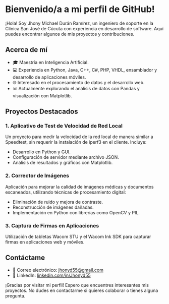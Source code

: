 # Bienvenido/a a mi perfil de GitHub!

¡Hola! Soy Jhony Michael Durán Ramírez, un ingeniero de soporte en la Clínica San José de Cúcuta con experiencia en desarrollo de software. Aquí puedes encontrar algunos de mis proyectos y contribuciones.

## Acerca de mí

- 🎓 Maestría en Inteligencia Artificial.
- 💻 Experiencia en Python, Java, C++, C#, PHP, VHDL, ensamblador y desarrollo de aplicaciones móviles.
- 🌐 Interesado en el procesamiento de datos y el desarrollo web.
- 📊 Actualmente explorando el análisis de datos con Pandas y visualización con Matplotlib.

## Proyectos Destacados

### 1. Aplicativo de Test de Velocidad de Red Local
Un proyecto para medir la velocidad de la red local de manera similar a Speedtest, sin requerir la instalación de iperf3 en el cliente. Incluye:
- Desarrollo en Python y GUI.
- Configuración de servidor mediante archivo JSON.
- Análisis de resultados y gráficos con Matplotlib.

### 2. Corrector de Imágenes
Aplicación para mejorar la calidad de imágenes médicas y documentos escaneados, utilizando técnicas de procesamiento digital:
- Eliminación de ruido y mejora de contraste.
- Reconstrucción de imágenes dañadas.
- Implementación en Python con librerías como OpenCV y PIL.

### 3. Captura de Firmas en Aplicaciones
Utilización de tabletas Wacom STU y el Wacom Ink SDK para capturar firmas en aplicaciones web y móviles.

## Contáctame

- 📧 Correo electrónico: [jhonyd55@gmail.com](mailto:jhonyd55@gmail.com)
- 💼 LinkedIn: [linkedin.com/in/Jhonyd55](https://www.linkedin.com/in/Jhonyd55)

¡Gracias por visitar mi perfil! Espero que encuentres interesantes mis proyectos. No dudes en contactarme si quieres colaborar o tienes alguna pregunta.
